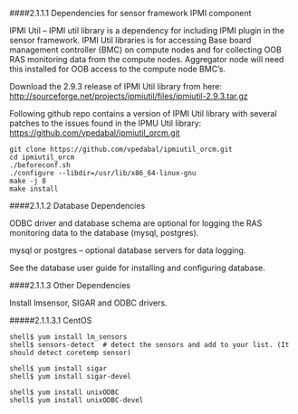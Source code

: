 ####2.1.1.1 Dependencies for sensor framework IPMI component

IPMI Util – IPMI util library is a dependency for including IPMI plugin in the sensor framework.  IPMI Util libraries is for accessing Base board management controller (BMC) on compute nodes and for collecting OOB RAS monitoring data from the compute nodes. Aggregator node will need this installed for OOB access to the compute node BMC’s.

Download the 2.9.3 release of IPMI Util library from here: http://sourceforge.net/projects/ipmiutil/files/ipmiutil-2.9.3.tar.gz
    
Following github repo contains a version of IPMI Util library with several patches to the issues found in the IPMU Util library: https://github.com/vpedabal/ipmiutil_orcm.git
```
git clone https://github.com/vpedabal/ipmiutil_orcm.git
cd ipmiutil_orcm
./beforeconf.sh 
./configure --libdir=/usr/lib/x86_64-linux-gnu
make -j 8
make install
```

####2.1.1.2 Database Dependencies

ODBC driver and database schema are optional for logging the RAS monitoring data to the database (mysql, postgres).

mysql or postgres – optional database servers for data logging.

See the database user guide for installing and configuring database.

####2.1.1.3 Other Dependencies

Install lmsensor, SIGAR and ODBC drivers.

#####2.1.1.3.1 CentOS

```
shell$ yum install lm_sensors  
shell$ sensors-detect  # detect the sensors and add to your list. (It should detect coretemp sensor)

shell$ yum install sigar
shell$ yum install sigar-devel
 
shell$ yum install unixODBC
shell$ yum install unixODBC-devel
```
